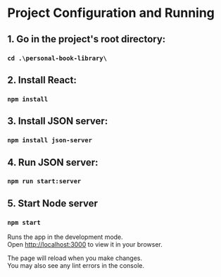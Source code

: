 # Project Configuration and Running

## 1. Go in the project's root directory:
### `cd .\personal-book-library\`

## 2. Install React:
### `npm install`

## 3. Install JSON server:
### `npm install json-server`

## 4. Run JSON server:
### `npm run start:server`

## 5. Start Node server
### `npm start`

Runs the app in the development mode.\
Open [http://localhost:3000](http://localhost:3000) to view it in your browser.

The page will reload when you make changes.\
You may also see any lint errors in the console.
